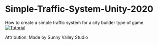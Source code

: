 # Simple-Traffic-System-Unity-2020
How to create a simple traffic system for a city builder type of game.
[![Tutorial](https://img.youtube.com/vi/mu7f3Z1lRsE/0.jpg)](https://youtu.be/mu7f3Z1lRsE)

<p>Attribution:
Made by Sunny Valley Studio

